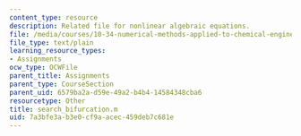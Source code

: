 ```yaml
---
content_type: resource
description: Related file for nonlinear algebraic equations.
file: /media/courses/10-34-numerical-methods-applied-to-chemical-engineering-fall-2005/7a3bfe3ab3e0cf9aacec459deb7c681e_search_bifurcation.m
file_type: text/plain
learning_resource_types:
- Assignments
ocw_type: OCWFile
parent_title: Assignments
parent_type: CourseSection
parent_uid: 6579ba2a-d59e-49a2-b4b4-14584348cba6
resourcetype: Other
title: search_bifurcation.m
uid: 7a3bfe3a-b3e0-cf9a-acec-459deb7c681e
---
```

